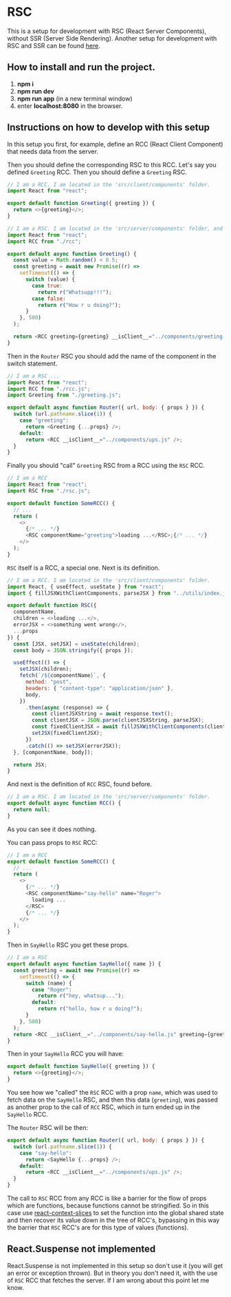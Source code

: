 # RSC

This is a setup for development with RSC (React Server Components), without SSR (Server Side Rendering). Another setup for development with RSC and SSR can be found [here](https://github.com/roggc/rsc-ssr).

## How to install and run the project.

1. **npm i**
2. **npm run dev**
3. **npm run app** (in a new terminal window)
4. enter **localhost:8080** in the browser.

## Instructions on how to develop with this setup

In this setup you first, for example, define an RCC (React Client Component) that needs data from the server.

Then you should define the corresponding RSC to this RCC. Let's say you defined `Greeting` RCC. Then you should define a `Greeting` RSC.

```javascript
// I am a RCC. I am located in the 'src/client/components' folder.
import React from "react";

export default function Greeting({ greeting }) {
  return <>{greeting}</>;
}
```

```javascript
// I am a RSC. I am located in the 'src/server/components' folder, and I am async.
import React from "react";
import RCC from "./rcc";

export default async function Greeting() {
  const value = Math.random() < 0.5;
  const greeting = await new Promise((r) =>
    setTimeout(() => {
      switch (value) {
        case true:
          return r("Whatsupp!!!");
        case false:
          return r("How r u doing?");
      }
    }, 500)
  );

  return <RCC greeting={greeting} __isClient__="../components/greeting.js" />;
}
```

Then in the `Router` RSC you should add the name of the component in the switch statement.

```javascript
// I am a RSC ...
import React from "react";
import RCC from "./rcc.js";
import Greeting from "./greeting.js";

export default async function Router({ url, body: { props } }) {
  switch (url.pathname.slice(1)) {
    case "greeting":
      return <Greeting {...props} />;
    default:
      return <RCC __isClient__="../components/ups.js" />;
  }
}
```

Finally you should "call" `Greeting` RSC from a RCC using the `RSC` RCC.

```javascript
// I am a RCC
import React from "react";
import RSC from "./rsc.js";

export default function SomeRCC() {
  // ...
  return (
    <>
      {/* ... */}
      <RSC componentName="greeting">loading ...</RSC>;{/* ... */}
    </>
  );
}
```

`RSC` itself is a RCC, a special one. Next is its definition.

```javascript
// I am a RCC. I am located in the 'src/client/components' folder.
import React, { useEffect, useState } from "react";
import { fillJSXWithClientComponents, parseJSX } from "../utils/index.js";

export default function RSC({
  componentName,
  children = <>loading ...</>,
  errorJSX = <>something went wrong</>,
  ...props
}) {
  const [JSX, setJSX] = useState(children);
  const body = JSON.stringify({ props });

  useEffect(() => {
    setJSX(children);
    fetch(`/${componentName}`, {
      method: "post",
      headers: { "content-type": "application/json" },
      body,
    })
      .then(async (response) => {
        const clientJSXString = await response.text();
        const clientJSX = JSON.parse(clientJSXString, parseJSX);
        const fixedClientJSX = await fillJSXWithClientComponents(clientJSX);
        setJSX(fixedClientJSX);
      })
      .catch(() => setJSX(errorJSX));
  }, [componentName, body]);

  return JSX;
}
```

And next is the definition of `RCC` RSC, found before.

```javascript
// I am a RSC. I am located in the 'src/server/components' folder.
export default async function RCC() {
  return null;
}
```

As you can see it does nothing.

You can pass props to `RSC` RCC:

```javascript
// I am a RCC
export default function SomeRCC() {
  // ...
  return (
    <>
      {/* ... */}
      <RSC componentName="say-hello" name="Roger">
        loading ...
      </RSC>
      {/* ... */}
    </>
  );
}
```

Then in `SayHello` RSC you get these props.

```javascript
// I am a RSC
export default async function SayHello({ name }) {
  const greeting = await new Promise((r) =>
    setTimeout(() => {
      switch (name) {
        case "Roger":
          return r("hey, whatsup...");
        default:
          return r("hello, how r u doing?");
      }
    }, 500)
  );
  return <RCC __isClient__="../components/say-hello.js" greeting={greeting} />;
}
```

Then in your `SayHello` RCC you will have:

```javascript
export default function SayHello({ greeting }) {
  return <>{greeting}</>;
}
```

You see how we "called" the `RSC` RCC with a prop `name`, which was used to fetch data on the `SayHello` RSC, and then this data (`greeting`), was passed as another prop to the call of `RCC` RSC, which in turn ended up in the `SayHello` RCC.

The `Router` RSC will be then:

```javascript
export default async function Router({ url, body: { props } }) {
  switch (url.pathname.slice(1)) {
    case "say-hello":
      return <SayHello {...props} />;
    default:
      return <RCC __isClient__="../components/ups.js" />;
  }
}
```

The call to `RSC` RCC from any RCC is like a barrier for the flow of props which are functions, because functions cannot be stringified. So in this case use [react-context-slices](https://react-context-slices.github.io/) to set the function into the global shared state and then recover its value down in the tree of RCC's, bypassing in this way the barrier that `RSC` RCC's are for this type of values (functions).

## React.Suspense not implemented

React.Suspense is not implemented in this setup so don't use it (you will get an error or exception thrown). But in theory you don't need it, with the use of `RSC` RCC that fetches the server. If I am wrong about this point let me know.
